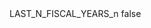 <?xml version="1.0" encoding="UTF-8"?>
<CustomMetadata xmlns="http://soap.sforce.com/2006/04/metadata">
    <label>LAST_N_FISCAL_YEARS_n</label>
    <protected>false</protected>
</CustomMetadata>

